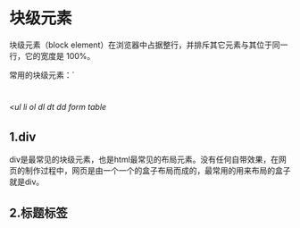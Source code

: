 # 块级元素
块级元素（block element）在浏览器中占据整行，并排斥其它元素与其位于同一行，它的宽度是 100%。

常用的块级元素：`<div> <h1> <h2> <h3> <h4> <h5> <h6> <p> <ul li ol dl dt dd  form  table

## 1.div
div是最常见的块级元素，也是html最常见的布局元素。没有任何自带效果，在网页的制作过程中，网页是由一个一个的盒子布局而成的，最常用的用来布局的盒子就是div。

## 2.标题标签
